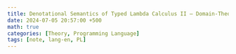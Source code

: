 ```yaml
---
title: Denotational Semantics of Typed Lambda Calculus II — Domain-Theoretic Models
date: 2024-07-05 20:57:00 +500
math: true
categories: [Theory, Programming Language]
tags: [note, lang-en, PL]
---
```


